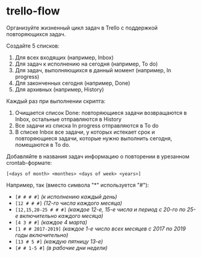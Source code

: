 # trello-flow

Организуйте жизненный цикл задач в Trello с поддержкой повторяющихся задач.

Создайте 5 списков:
  1. Для всех входящих (например, Inbox)
  2. Для задач к исполнению на сегодня (например, To do)
  3. Для задач, выполняющихся в данный момент (например, In progress)
  4. Для законченных сегодня (например, Done)
  5. Для архивных (например, History)

Каждый раз при выполнении скрипта:
  1. Очищается список Done: повторяющиеся задачи возвращаются в Inbox, остальные отправляются в History
  2. Все задачи из списка In progress отправляются в To do
  2. В списке Inbox все задачи, у которых истекает срок и повторяющиеся задачи, которые нужно выполнить сегодня, помещаются в To do. 

Добавляйте в названия задач информацию о повторении в урезанном crontab-формате:

`[<days of month> <monthes> <days of week> <years>]`

Например, так (вместо символа "*" используется "#"):
  - `[# # # #]` _(к исполнению каждый день)_
  - `[12 # # #]` _(12-го числа каждого месяца)_
  - `[12,15,20-25 # # #]` _(каждое 12-е, 15-е числа и период с 20-го по 25-е включительно каждого месяца)_
  - `[4 3 # #]` _(каждое 4 марта)_
  - `[1 # # 2017-2019]` _(каждое 1-е число всех месяцев с 2017 по 2019 годы включительно)_
  - `[13 # 5 #]` _(каждую пятницу 13-е)_
  - `[# # 1-5 #]` _(в рабочие дни недели)_
